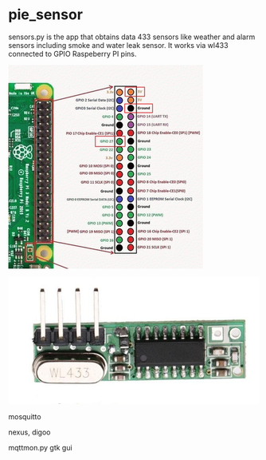 # pie_sensor

sensors.py is the app that obtains data 433 sensors like weather and alarm sensors including smoke and water leak sensor.
It works via wl433 connected to GPIO Raspeberry PI pins.

![Connected pins](pie-pinout.png)

![Reciever](wl433.png)

mosquitto

nexus, digoo

mqttmon.py
gtk gui
